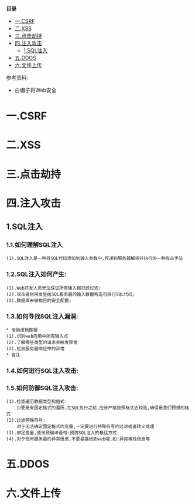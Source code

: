 <!-- START doctoc generated TOC please keep comment here to allow auto update -->
<!-- DON'T EDIT THIS SECTION, INSTEAD RE-RUN doctoc TO UPDATE -->
**目录**

- [一.CSRF](#%E4%B8%80csrf)
- [二.XSS](#%E4%BA%8Cxss)
- [三.点击劫持](#%E4%B8%89%E7%82%B9%E5%87%BB%E5%8A%AB%E6%8C%81)
- [四.注入攻击](#%E5%9B%9B%E6%B3%A8%E5%85%A5%E6%94%BB%E5%87%BB)
  - [1.SQL注入](#1sql%E6%B3%A8%E5%85%A5)
- [五.DDOS](#%E4%BA%94ddos)
- [六.文件上传](#%E5%85%AD%E6%96%87%E4%BB%B6%E4%B8%8A%E4%BC%A0)

<!-- END doctoc generated TOC please keep comment here to allow auto update -->
参考资料:
* 白帽子将Web安全

# 一.CSRF

# 二.XSS

# 三.点击劫持

# 四.注入攻击
## 1.SQL注入
### 1.1.如何理解SQL注入
    (1).SQL注入是一种将SQL代码添加到输入参数中,传递到服务器解析并执行的一种攻击手法
### 1.2.SQL注入如何产生:
    (1).Web开发人员无法保证所有输入都已经过滤;
    (2).攻击者利用发生给SQL服务器的输入数据构造可执行SQL代码;
    (3).数据库未做相应的安全配置;
### 1.3.如何寻找SQL注入漏洞:
    * 借助逻辑推理
    (1).识别web应用中所有输入点
    (2).了解哪些类型的请求会触发异常
    (3).检测服务器响应中的异常
    * 盲注
### 1.4.如何进行SQL注入攻击:
### 1.5.如何防御SQL注入攻击:
    (1).检查遍历数据类型和格式:
        只要是有固定格式的遍历,在SQL执行之前,应该严格按照格式去校验,确保是我们预想的格式
    (2).过滤特殊符号:
        对于无法确定固定格式的变量,一定要进行特殊符号的过滤或者转义处理
    (3).绑定变量,使用预编译语句-预防SQL注入的最佳方式
    (4).对于任何服务器的异常信息,不要暴露给到web端,如:异常堆栈信息等

# 五.DDOS

# 六.文件上传